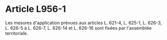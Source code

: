 # Article L956-1

Les mesures d'application prévues aux articles L. 621-4, L. 625-1, L. 626-3, L. 626-5 à L. 626-7, L. 626-14 et L. 626-16 sont fixées par l'assemblée territoriale.

